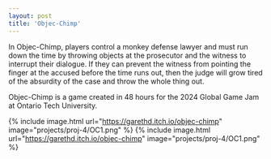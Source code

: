 ```yaml
---
layout: post
title: 'Objec-Chimp'
---
```


In Objec-Chimp, players control a monkey defense lawyer and must run down the time by throwing objects at the prosecutor and the witness to interrupt their dialogue. If they can prevent the witness from pointing the finger at the accused before the time runs out, then the judge will grow tired of the absurdity of the case and throw the whole thing out.

Objec-Chimp is a game created in 48 hours for the 2024 Global Game Jam at Ontario Tech University.

{% include image.html url="https://garethd.itch.io/objec-chimp" image="projects/proj-4/OC1.png" %}
{% include image.html url="https://garethd.itch.io/objec-chimp" image="projects/proj-4/OC1.png" %}
